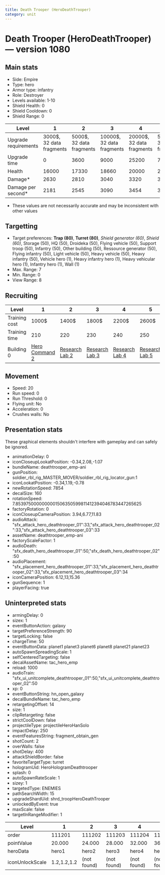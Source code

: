 ```yaml
---
title: Death Trooper (HeroDeathTrooper)
category: unit
---
```


# Death Trooper (HeroDeathTrooper) — version 1080

## Main stats

  * Side: Empire
  * Type: hero
  * Armor type: infantry
  * Role: Destroyer
  * Levels available: 1-10
  * Shield Health: 0
  * Shield Cooldown: 0
  * Shield Range: 0

|Level               |1                       |2                       |3                        |4                        |5                        |6                         |7                         |8                         |9                          |10                         |
|--------------------|------------------------|------------------------|-------------------------|-------------------------|-------------------------|--------------------------|--------------------------|--------------------------|---------------------------|---------------------------|
|Upgrade requirements|3000$, 32 data fragments|5000$, 32 data fragments|10000$, 32 data fragments|20000$, 32 data fragments|50000$, 32 data fragments|135000$, 32 data fragments|225000$, 32 data fragments|450000$, 32 data fragments|1500000$, 32 data fragments|2500000$, 32 data fragments|
|Upgrade time        |0                       |3600                    |9000                     |25200                    |72000                    |216000                    |345600                    |518400                    |691200                     |1036800                    |
|Health              |16000                   |17330                   |18660                    |20000                    |21330                    |22660                     |24000                     |25330                     |27330                      |30000                      |
|Damage*             |2630                    |2810                    |3040                     |3320                     |3590                     |3830                      |4010                      |4190                      |4520                       |4980                       |
|Damage per second*  |2181                    |2545                    |3090                     |3454                     |3818                     |4363                      |4909                      |5272                      |5636                       |6545                       |

* These values are not necessarily accurate and may be inconsistent with other values

## Targetting

  * Target preferences: **Trap (80)**, **Turret (80)**, _Shield generator (60)_, _Shield (60)_, Storage (50), HQ (50), Droideka (50), Flying vehicle (50), Support troop (50), Infantry (50), Other building (50), Ressource generator (50), Flying infantry (50), Light vehicle (50), Heavy vehicle (50), Heavy infantry (50), Vehicle hero (1), Heavy infantry hero (1), Heavy vehicular hero (1), Infantry hero (1), Wall (1)
  * Max. Range: 7
  * Min. Range: 0
  * View Range: 8

## Recruiting

|Level        |1                                           |2                                      |3                                      |4                                      |5                                      |6                                      |7                                      |8                                      |9                                      |10                                      |
|-------------|--------------------------------------------|---------------------------------------|---------------------------------------|---------------------------------------|---------------------------------------|---------------------------------------|---------------------------------------|---------------------------------------|---------------------------------------|----------------------------------------|
|Training cost|1000$                                       |1400$                                  |1800$                                  |2200$                                  |2600$                                  |3000$                                  |3400$                                  |4000$                                  |4200$                                  |4600$                                   |
|Training time|210                                         |220                                    |230                                    |240                                    |250                                    |260                                    |270                                    |560                                    |580                                    |600                                     |
|Building 0   |[Hero Command 2](empireTacticalCommand.html)|[Research Lab 2](empireOffenseLab.html)|[Research Lab 3](empireOffenseLab.html)|[Research Lab 4](empireOffenseLab.html)|[Research Lab 5](empireOffenseLab.html)|[Research Lab 6](empireOffenseLab.html)|[Research Lab 7](empireOffenseLab.html)|[Research Lab 8](empireOffenseLab.html)|[Research Lab 9](empireOffenseLab.html)|[Research Lab 10](empireOffenseLab.html)|

## Movement

  * Speed: 20
  * Run speed: 0
  * Run Threshold: 0
  * Flying unit: No
  * Acceleration: 0
  * Crushes walls: No

## Presentation stats

These graphical elements shouldn't interfere with gameplay and can safely be ignored.

  * animationDelay: 0
  * iconCloseupLookatPosition: -0.34,2.08,-1.07
  * bundleName: deathtrooper_emp-ani
  * gunPosition: soldier_rbl_rig_MASTER_MOVER/soldier_rbl_rig_locator_gun:1
  * iconLookatPosition: -0.34,1.19,-0.78
  * newRotationSpeed: 7854
  * decalSize: 160
  * rotationSpeed: 7.8539750000000001506350599811412394046783447265625
  * factoryRotation: 0
  * iconCloseupCameraPosition: 3.94,6.77,11.83
  * audioAttack: "sfx_attack_hero_deathtrooper_01":33,"sfx_attack_hero_deathtrooper_02":33,"sfx_attack_hero_deathtrooper_03":33
  * assetName: deathtrooper_emp-ani
  * factoryScaleFactor: 1
  * audioDeath: "sfx_death_hero_deathtrooper_01":50,"sfx_death_hero_deathtrooper_02":50
  * audioPlacement: "sfx_placement_hero_deathtrooper_01":33,"sfx_placement_hero_deathtrooper_02":33,"sfx_placement_hero_deathtrooper_03":34
  * iconCameraPosition: 6.12,13,15.36
  * gunSequence: 1
  * playerFacing: true

## Uninterpreted stats

  * armingDelay: 0
  * sizex: 1
  * eventButtonAction: galaxy
  * targetPreferenceStrength: 90
  * targetLocking: false
  * chargeTime: 50
  * eventButtonData: planet1 planet3 planet6 planet8 planet21 planet23
  * autoSpawnSpreadingScale: 1
  * selfCenteredTargeting: false
  * decalAssetName: tac_hero_emp
  * reload: 1000
  * audioTrain: "sfx_ui_unitcomplete_deathtrooper_01":50,"sfx_ui_unitcomplete_deathtrooper_02":50
  * xp: 0
  * eventButtonString: hn_open_galaxy
  * decalBundleName: tac_hero_emp
  * retargetingOffset: 14
  * size: 1
  * clipRetargeting: false
  * strictCoolDown: false
  * projectileType: projectileHeroHanSolo
  * impactDelay: 250
  * eventFeaturesString: fragment_obtain_gen
  * shotCount: 2
  * overWalls: false
  * shotDelay: 400
  * attackShieldBorder: false
  * favoriteTargetType: turret
  * hologramUid: HeroHologramDeathtrooper
  * splash: 0
  * autoSpawnRateScale: 1
  * sizey: 1
  * targetedType: ENEMIES
  * pathSearchWidth: 15
  * upgradeShardUid: shrd_troopHeroDeathTrooper
  * unlockedByEvent: true
  * maxScale: false
  * targetInRangeModifier: 1

|Level          |1          |2          |3          |4          |5          |6          |7          |8          |9          |10         |
|---------------|-----------|-----------|-----------|-----------|-----------|-----------|-----------|-----------|-----------|-----------|
|order          |111201     |111202     |111203     |111204     |111205     |111206     |111207     |111208     |111209     |111210     |
|pointValue     |20.000     |24.000     |28.000     |32.000     |36.000     |40.000     |44.000     |48.000     |52.000     |60.000     |
|heroData       |hero1      |hero2      |hero3      |hero4      |hero5      |hero6      |hero7      |hero8      |hero9      |hero10     |
|iconUnlockScale|1.2,1.2,1.2|(not found)|(not found)|(not found)|(not found)|(not found)|(not found)|(not found)|(not found)|(not found)|

